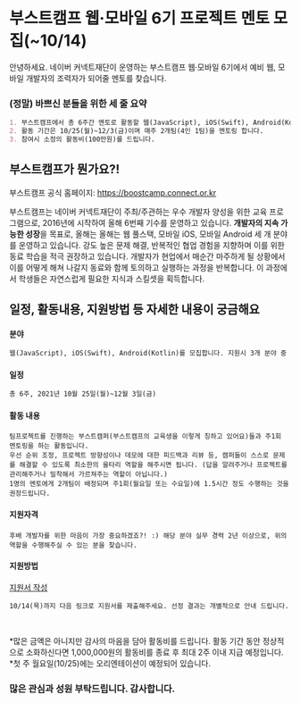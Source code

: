 # 부스트캠프 웹·모바일 6기 프로젝트 멘토 모집(~10/14)
안녕하세요. 네이버 커넥트재단이 운영하는 부스트캠프 웹·모바일 6기에서 예비 웹, 모바일 개발자의 조력자가 되어줄 멘토를 찾습니다.

### (정말) 바쁘신 분들을 위한 세 줄 요약
```markdown
1. 부스트캠프에서 총 6주간 멘토로 활동할 웹(JavaScript), iOS(Swift), Android(Kotlin) 개발자를 찾습니다.(최소 경력 2년 이상)
2. 활동 기간은 10/25(월)~12/3(금)이며 매주 2개팀(4인 1팀)을 멘토링 합니다.
3. 참여시 소정의 활동비(100만원)를 드립니다. 
```

## 부스트캠프가 뭔가요?!

부스트캠프 공식 홈페이지: https://boostcamp.connect.or.kr

부스트캠프는 네이버 커넥트재단이 주최/주관하는 우수 개발자 양성을 위한 교육 프로그램으로, 2016년에 시작하여 올해 6번째 기수를 운영하고 있습니다. **개발자의 지속 가능한 성장**을 목표로, 올해는 올해는 웹 풀스택, 모바일 iOS, 모바일 Android 세 개 분야를 운영하고 있습니다.
강도 높은 문제 해결, 반복적인 협업 경험을 지향하며 이를 위한 동료 학습을 적극 권장하고 있습니다. 개발자가 현업에서 매순간 마주하게 될 상황에서 이를 어떻게 해쳐 나갈지 동료와 함께 토의하고 실행하는 과정을 반복합니다. 이 과정에서 학생들은 자연스럽게 필요한 지식과 스킬셋을 획득합니다.

## 일정, 활동내용, 지원방법 등 자세한 내용이 궁금해요

#### 분야
```markdown
웹(JavaScript), iOS(Swift), Android(Kotlin)를 모집합니다. 지원시 3개 분야 중 하나를 선택해야 합니다. 
```

#### 일정
```markdown
총 6주, 2021년 10월 25일(월)~12월 3일(금)
```

#### 활동 내용
```
팀프로젝트를 진행하는 부스트캠퍼(부스트캠프의 교육생을 이렇게 칭하고 있어요)들과 주1회 멘토링을 하는 활동입니다.
우선 순위 조정, 프로젝트 방향성이나 데모에 대한 피드백과 리뷰 등, 캠퍼들이 스스로 문제를 해결할 수 있도록 최소한의 울타리 역할을 해주시면 됩니다. (답을 알려주거나 프로젝트를 관리해주거나 밀착해서 가르쳐주는 역할이 아닙니다.)
1명의 멘토에게 2개팀이 배정되며 주1회(월요일 또는 수요일)에 1.5시간 정도 수행하는 것을 권장드립니다.
```

#### 지원자격
```
후배 개발자를 위한 마음이 가장 중요하겠죠?! :) 해당 분야 실무 경력 2년 이상으로, 위의 역할을 수행해주실 수 있는 분을 찾습니다.
```

#### 지원방법
[지원서 작성](http://naver.me/FBw7ILSO)
```
10/14(목)까지 다음 링크로 지원서를 제출해주세요. 선정 결과는 개별적으로 안내 드립니다.
```

<br>

*많은 금액은 아니지만 감사의 마음을 담아 활동비를 드립니다. 활동 기간 동안 정상적으로 소화하신다면 1,000,000원의 활동비를 종료 후 최대 2주 이내 지급 예정입니다.<br>
*첫 주 월요일(10/25)에는 오리엔테이션이 예정되어 있습니다.


### 많은 관심과 성원 부탁드립니다. 감사합니다.
